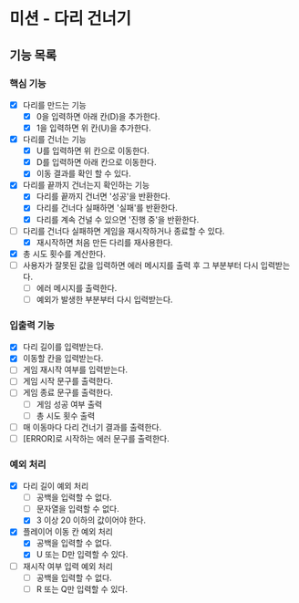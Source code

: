 # 미션 - 다리 건너기

## 기능 목록

### 핵심 기능

- [x] 다리를 만드는 기능
  - [x] 0을 입력하면 아래 칸(D)을 추가한다.
  - [x] 1을 입력하면 위 칸(U)을 추가한다.
- [x] 다리를 건너는 기능
  - [x] U를 입력하면 위 칸으로 이동한다.
  - [x] D를 입력하면 아래 칸으로 이동한다.
  - [x] 이동 결과를 확인 할 수 있다.
- [x] 다리를 끝까지 건너는지 확인하는 기능
  - [x] 다리를 끝까지 건너면 '성공'을 반환한다.
  - [x] 다리를 건너다 실패하면 '실패'를 반환한다.
  - [x] 다리를 계속 건널 수 있으면 '진행 중'을 반환한다.
- [ ] 다리를 건너다 실패하면 게임을 재시작하거나 종료할 수 있다.
  - [x] 재시작하면 처음 만든 다리를 재사용한다.
- [x] 총 시도 횟수를 계산한다.
- [ ] 사용자가 잘못된 값을 입력하면 에러 메시지를 출력 후 그 부분부터 다시 입력받는다.
  - [ ] 에러 메시지를 출력한다.
  - [ ] 예외가 발생한 부분부터 다시 입력받는다.

### 입출력 기능

- [x] 다리 길이를 입력받는다.
- [x] 이동할 칸을 입력받는다.
- [ ] 게임 재시작 여부를 입력받는다.
- [ ] 게임 시작 문구를 출력한다.
- [ ] 게임 종료 문구를 출력한다.
  - [ ] 게임 성공 여부 출력
  - [ ] 총 시도 횟수 출력
- [ ] 매 이동마다 다리 건너기 결과를 출력한다.
- [ ] [ERROR]로 시작하는 에러 문구를 출력한다.

### 예외 처리

- [x] 다리 길이 예외 처리
  - [ ] 공백을 입력할 수 없다.
  - [ ] 문자열을 입력할 수 없다.
  - [x] 3 이상 20 이하의 값이어야 한다.
- [x] 플레이어 이동 칸 예외 처리
  - [x] 공백을 입력할 수 없다.
  - [x] U 또는 D만 입력할 수 있다.
- [ ] 재시작 여부 입력 예외 처리
  - [ ] 공백을 입력할 수 없다.
  - [ ] R 또는 Q만 입력할 수 있다.